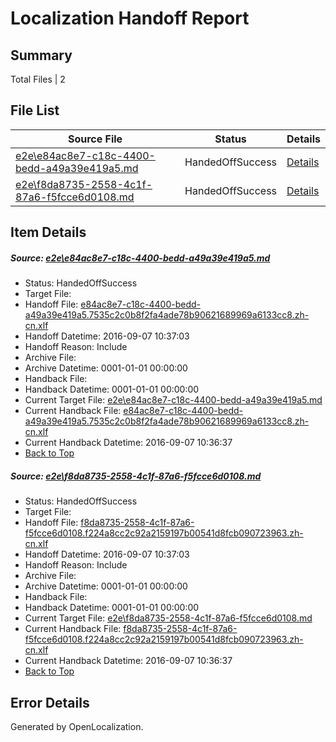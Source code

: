 # <a name='report-top'></a> Localization Handoff Report

## Summary
 Total Files | 2

## File List
 Source File | Status | Details 
 ----------- | ------ | ------- 
 [e2e\e84ac8e7-c18c-4400-bedd-a49a39e419a5.md](https://github.com/OpenLocalizationTestOrg/ol-test0/blob/c57064964654d786ace26fc0473d002bac0926e3/e2e/e84ac8e7-c18c-4400-bedd-a49a39e419a5.md) | HandedOffSuccess | [Details](#cc84350559bcc64b7e8bb9fc2e3a65ddd110facf3)
 [e2e\f8da8735-2558-4c1f-87a6-f5fcce6d0108.md](https://github.com/OpenLocalizationTestOrg/ol-test0/blob/c57064964654d786ace26fc0473d002bac0926e3/e2e/f8da8735-2558-4c1f-87a6-f5fcce6d0108.md) | HandedOffSuccess | [Details](#51c5e80fd31c3c0b0cb8b005f6861373595691b14)

## Item Details
##### <a name='cc84350559bcc64b7e8bb9fc2e3a65ddd110facf3'></a> Source: [e2e\e84ac8e7-c18c-4400-bedd-a49a39e419a5.md](https://github.com/OpenLocalizationTestOrg/ol-test0/blob/c57064964654d786ace26fc0473d002bac0926e3/e2e/e84ac8e7-c18c-4400-bedd-a49a39e419a5.md)
* Status: HandedOffSuccess
* Target File: 
* Handoff File: [e84ac8e7-c18c-4400-bedd-a49a39e419a5.7535c2c0b8f2fa4ade78b90621689969a6133cc8.zh-cn.xlf](https://github.com/OpenLocalizationTestOrg/ol-test0-handoff/blob/8c98542a4c6945294e72e56b68788ed35c526dd4/ol-handoff/OpenLocalizationTestOrg/ol-test0-zhcn/ci/ht/e84ac8e7-c18c-4400-bedd-a49a39e419a5.7535c2c0b8f2fa4ade78b90621689969a6133cc8.zh-cn.xlf)
* Handoff Datetime: 2016-09-07 10:37:03
* Handoff Reason: Include
* Archive File: 
* Archive Datetime: 0001-01-01 00:00:00
* Handback File: 
* Handback Datetime: 0001-01-01 00:00:00
* Current Target File: [e2e\e84ac8e7-c18c-4400-bedd-a49a39e419a5.md](https://github.com/OpenLocalizationTestOrg/ol-test0-zhcn/blob/9b874fe348f9b830b71e9666a04fdf3f3a28ef62/e2e/e84ac8e7-c18c-4400-bedd-a49a39e419a5.md)
* Current Handback File: [e84ac8e7-c18c-4400-bedd-a49a39e419a5.7535c2c0b8f2fa4ade78b90621689969a6133cc8.zh-cn.xlf](https://github.com/OpenLocalizationTestOrg/ol-test0-handback/blob/faf713416236ccb5b20b04b409fd68bd432d6d2c/ol-handback/OpenLocalizationTestOrg/ol-test0-zhcn/ci/ht/e84ac8e7-c18c-4400-bedd-a49a39e419a5.7535c2c0b8f2fa4ade78b90621689969a6133cc8.zh-cn.xlf)
* Current Handback Datetime: 2016-09-07 10:36:37
* [Back to Top](#report-top)

##### <a name='51c5e80fd31c3c0b0cb8b005f6861373595691b14'></a> Source: [e2e\f8da8735-2558-4c1f-87a6-f5fcce6d0108.md](https://github.com/OpenLocalizationTestOrg/ol-test0/blob/c57064964654d786ace26fc0473d002bac0926e3/e2e/f8da8735-2558-4c1f-87a6-f5fcce6d0108.md)
* Status: HandedOffSuccess
* Target File: 
* Handoff File: [f8da8735-2558-4c1f-87a6-f5fcce6d0108.f224a8cc2c92a2159197b00541d8fcb090723963.zh-cn.xlf](https://github.com/OpenLocalizationTestOrg/ol-test0-handoff/blob/8c98542a4c6945294e72e56b68788ed35c526dd4/ol-handoff/OpenLocalizationTestOrg/ol-test0-zhcn/ci/ht/f8da8735-2558-4c1f-87a6-f5fcce6d0108.f224a8cc2c92a2159197b00541d8fcb090723963.zh-cn.xlf)
* Handoff Datetime: 2016-09-07 10:37:03
* Handoff Reason: Include
* Archive File: 
* Archive Datetime: 0001-01-01 00:00:00
* Handback File: 
* Handback Datetime: 0001-01-01 00:00:00
* Current Target File: [e2e\f8da8735-2558-4c1f-87a6-f5fcce6d0108.md](https://github.com/OpenLocalizationTestOrg/ol-test0-zhcn/blob/9b874fe348f9b830b71e9666a04fdf3f3a28ef62/e2e/f8da8735-2558-4c1f-87a6-f5fcce6d0108.md)
* Current Handback File: [f8da8735-2558-4c1f-87a6-f5fcce6d0108.f224a8cc2c92a2159197b00541d8fcb090723963.zh-cn.xlf](https://github.com/OpenLocalizationTestOrg/ol-test0-handback/blob/faf713416236ccb5b20b04b409fd68bd432d6d2c/ol-handback/OpenLocalizationTestOrg/ol-test0-zhcn/ci/ht/f8da8735-2558-4c1f-87a6-f5fcce6d0108.f224a8cc2c92a2159197b00541d8fcb090723963.zh-cn.xlf)
* Current Handback Datetime: 2016-09-07 10:36:37
* [Back to Top](#report-top)


## Error Details

Generated by OpenLocalization.
